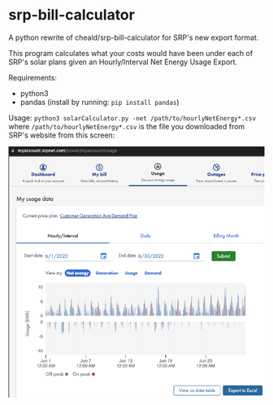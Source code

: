 # srp-bill-calculator
A python rewrite of cheald/srp-bill-calculator for SRP's new export format.

This program calculates what your costs would have been under each of SRP's solar plans given an Hourly/Interval Net Energy Usage Export.

Requirements:
* python3
* pandas (install by running: `pip install pandas`)

Usage:
`python3 solarCalculator.py -net /path/to/hourlyNetEnergy*.csv`
where `/path/to/hourlyNetEnergy*.csv` is the file you downloaded from SRP's website from this screen:

![Screenshot of the SRP website Export to Excel feature.](ExportToExcel.png)